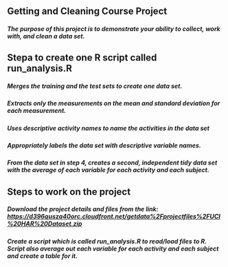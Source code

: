 ## Getting and Cleaning Course Project
##### The purpose of this project is to demonstrate your ability to collect, work with, and clean a data set. 

## Stepa to create one R script called run_analysis.R 
##### Merges the training and the test sets to create one data set.
##### Extracts only the measurements on the mean and standard deviation for each measurement.
##### Uses descriptive activity names to name the activities in the data set
##### Appropriately labels the data set with descriptive variable names.
##### From the data set in step 4, creates a second, independent tidy data set with the average of each variable for each activity and each subject.

## Steps to work on the project
##### Download the project details and files from the link: https://d396qusza40orc.cloudfront.net/getdata%2Fprojectfiles%2FUCI%20HAR%20Dataset.zip
##### Create a script which is called run_analysis.R to read/load files to R. Script also average out each variable for each activity and each subject and create a table for it.
